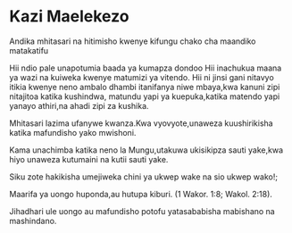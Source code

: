# Kazi Maelekezo

Andika mhitasari na hitimisho kwenye kifungu chako cha maandiko
matakatifu

Hii ndio pale unapotumia baada ya kumapza dondoo Hii inachukua maana ya
wazi na kuiweka kwenye matumizi ya vitendo. Hii ni jinsi gani nitavyo
itikia kwenye neno ambalo dhambi itanifanya niwe mbaya,kwa kanuni zipi
nitajitoa katika kushindwa, matundu yapi ya kuepuka,katika matendo yapi
yanayo athiri,na ahadi zipi za kushika.

Mhitasari lazima ufanywe kwanza.Kwa vyovyote,unaweza kuushirikisha
katika mafundisho yako mwishoni.

Kama unachimba katika neno la Mungu,utakuwa ukisikipza sauti yake,kwa
hiyo unaweza kutumaini na kutii sauti yake.

Siku zote hakikisha umejiweka chini ya ukwep wake na sio ukwep wako!;

Maarifa ya uongo huponda,au hutupa kiburi. (1 Wakor. 1:8; Wakol. 2:18).

Jihadhari ule uongo au mafundisho potofu yatasababisha mabishano na
mashindano.
